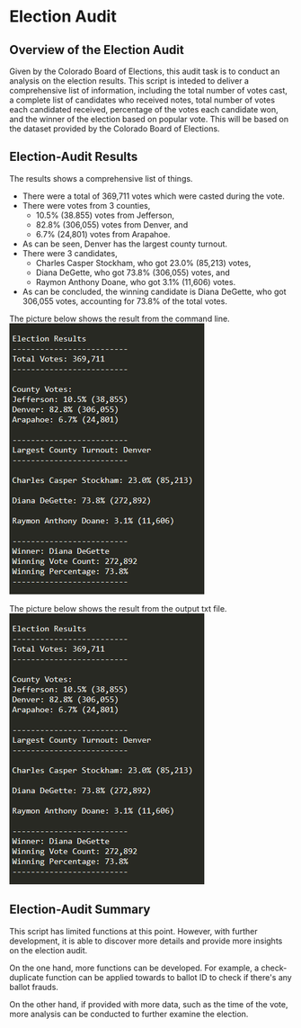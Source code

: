 # Election Audit

## Overview of the Election Audit
Given by the Colorado Board of Elections, this audit task is to conduct an analysis on the election results. This script is inteded to deliver a comprehensive list of information, including the total number of votes cast, a complete list of candidates who received notes, total number of votes each candidated received, percentage of the votes each candidate won, and the winner of the election based on popular vote. This will be based on the dataset provided by the Colorado Board of Elections. 

## Election-Audit Results
The results shows a comprehensive list of things. 

* There were a total of 369,711 votes which were casted during the vote. 
* There were votes from 3 counties,
  * 10.5% (38.855) votes from Jefferson,
  * 82.8% (306,055) votes from Denver, and
  * 6.7% (24,801) votes from Arapahoe.
* As can be seen, Denver has the largest county turnout. 
* There were 3 candidates,
  * Charles Casper Stockham, who got 23.0% (85,213) votes,
  * Diana DeGette, who got 73.8% (306,055) votes, and
  * Raymon Anthony Doane, who got 3.1% (11,606) votes. 
* As can be concluded, the winning candidate is Diana DeGette, who got 306,055 votes, accounting for 73.8% of the total votes. 

The picture below shows the result from the command line.
![result](/Resources/command_line.png)

The picture below shows the result from the output txt file.
![result](/Resources/command_line.png)

## Election-Audit Summary
This script has limited functions at this point. However, with further development, it is able to discover more details and provide more insights on the election audit.

On the one hand, more functions can be developed. For example, a check-duplicate function can be applied towards to ballot ID to check if there's any ballot frauds. 

On the other hand, if provided with more data, such as the time of the vote, more analysis can be conducted to further examine the election. 
